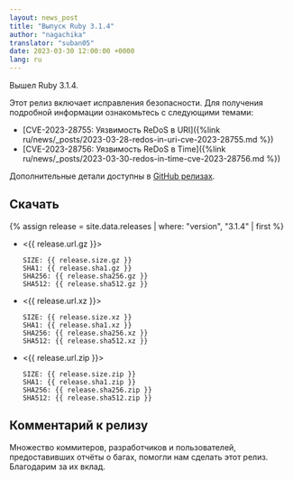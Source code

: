 ```yaml
---
layout: news_post
title: "Выпуск Ruby 3.1.4"
author: "nagachika"
translator: "suban05"
date: 2023-03-30 12:00:00 +0000
lang: ru
---
```


Вышел Ruby 3.1.4.

Этот релиз включает исправления безопасности.
Для получения подробной информации ознакомьтесь с следующими темами:

* [CVE-2023-28755: Уязвимость ReDoS в URI]({%link ru/news/_posts/2023-03-28-redos-in-uri-cve-2023-28755.md %})
* [CVE-2023-28756: Уязвимость ReDoS в Time]({%link ru/news/_posts/2023-03-30-redos-in-time-cve-2023-28756.md %})

Дополнительные детали доступны в [GitHub релизах](https://github.com/ruby/ruby/releases/tag/v3_1_4).

## Скачать

{% assign release = site.data.releases | where: "version", "3.1.4" | first %}

* <{{ release.url.gz }}>

      SIZE: {{ release.size.gz }}
      SHA1: {{ release.sha1.gz }}
      SHA256: {{ release.sha256.gz }}
      SHA512: {{ release.sha512.gz }}

* <{{ release.url.xz }}>

      SIZE: {{ release.size.xz }}
      SHA1: {{ release.sha1.xz }}
      SHA256: {{ release.sha256.xz }}
      SHA512: {{ release.sha512.xz }}

* <{{ release.url.zip }}>

      SIZE: {{ release.size.zip }}
      SHA1: {{ release.sha1.zip }}
      SHA256: {{ release.sha256.zip }}
      SHA512: {{ release.sha512.zip }}

## Комментарий к релизу

Множество коммитеров, разработчиков и пользователей, предоставивших отчёты о багах, помогли нам сделать этот релиз.
Благодарим за их вклад.

